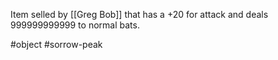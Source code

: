 Item selled by [[Greg Bob]] that has a +20 for attack and  deals 999999999999 to normal bats.


#object #sorrow-peak 